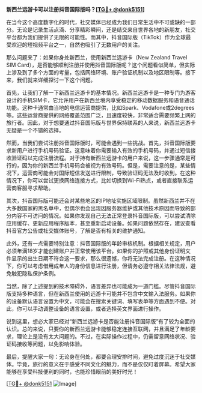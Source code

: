 **新西兰远游卡可以注册抖音国际版吗？[[TG💪+ @donk5151](https://t.me/s/donk5151)]**

在当今这个高度数字化的时代，社交媒体已经成为我们日常生活中不可或缺的一部分。无论是记录生活点滴、分享精彩瞬间，还是结交来自世界各地的新朋友，社交平台都为我们提供了无限的可能性。而其中，抖音国际版（TikTok）作为全球最受欢迎的短视频平台之一，自然也吸引了无数用户的关注。

那么问题来了：如果你身处新西兰，使用新西兰远游卡（New Zealand Travel SIM Card），是否能够顺利注册并使用抖音国际版呢？这个问题看似简单，但实际上涉及到了多个方面的考量，包括网络环境、账户验证机制以及地区限制等。接下来，我们就来详细探讨一下这个问题。

首先，让我们了解一下新西兰远游卡的基本情况。新西兰远游卡是一种专门为游客设计的手机SIM卡，它允许用户在新西兰境内享受稳定的移动数据服务和语音通话功能。这种卡通常由当地的电信运营商提供，比如Spark、Vodafone或2degrees等。这些运营商提供的网络覆盖范围广泛，且速度较快，非常适合需要频繁上网的旅行者。因此，对于想要通过抖音国际版与世界保持联系的人来说，新西兰远游卡无疑是一个不错的选择。

然而，当我们尝试注册抖音国际版时，可能会遇到一些挑战。首先，抖音国际版要求新用户进行手机号码验证。这意味着你需要输入有效的手机号码，并通过短信接收验证码以完成注册流程。对于持有新西兰远游卡的用户来说，这一步骤通常是可行的，因为你的新西兰手机号码会被视为有效号码。但是，需要注意的是，某些情况下，运营商可能会对国际短信发送进行限制，导致验证码无法及时收到。在这种情况下，你可以尝试更换网络连接方式，比如切换到Wi-Fi热点，或者直接联系运营商客服寻求帮助。

其次，抖音国际版可能还会对某些地区的IP地址实施区域限制。虽然新西兰并不在大多数国家的黑名单中，但偶尔也会出现因服务器维护或其他技术原因而导致的部分内容不可访问的情况。如果你发现自己无法正常登录抖音国际版，可以尝试清除应用缓存、更新应用程序版本，甚至重新启动设备。如果问题依然存在，建议查看抖音官方公告或社交媒体账号，了解是否有相关的维护通知。

此外，还有一点需要特别注意：抖音国际版的年龄审核机制。根据相关规定，用户必须年满18岁才能创建账户并正常使用该平台。如果你的护照或其他身份证明文件显示的出生日期不符合这一要求，那么很遗憾，你将无法完成注册。在这种情况下，你可以考虑借用成年人的身份信息进行注册，但请务必遵守相关法律法规，避免触犯隐私保护条例。

当然，除了上述提到的技术障碍外，语言差异也可能成为一道门槛。尽管抖音国际版支持多种语言，但在新西兰使用的远游卡可能并不包含中文输入法服务。如果你的设备默认语言设置为中文，可能会在搜索关键词、填写表单等方面遇到不便。对此，你可以手动调整设备的语言设置，或者选择英文界面进行操作。

说到这里，想必大家已经对“新西兰远游卡是否能注册抖音国际版”有了较为全面的认识。总的来说，只要你的新西兰远游卡能够稳定连接互联网，并且满足了年龄要求，理论上是没有太大问题的。不过，在实际操作过程中，仍需留意网络状况、验证码接收等问题，以免影响体验。

最后，提醒大家一句：无论身在何处，都要合理安排时间，避免过度沉迷于社交媒体。毕竟，旅行的意义在于感受不同文化的魅力，而不是仅仅盯着屏幕。希望大家能够在享受科技便利的同时，也能珍惜眼前的美好时光！

[[TG💪+ @donk5151](https://t.me/s/donk5151) ![Image](https://i.postimg.cc/rwNCRYN7/Snipaste-2025-04-30-17-27-05.png)]